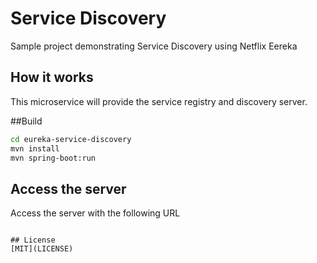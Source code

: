 
# Service Discovery
Sample project demonstrating Service Discovery using Netflix Eereka

## How it works
This microservice will provide the service registry and discovery server.


##Build
```sh
cd eureka-service-discovery
mvn install
mvn spring-boot:run
```

## Access the server
Access the server with the following URL
```[http://localhost:8761](http://localhost:8761 "title") 

## License
[MIT](LICENSE)
